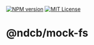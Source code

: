 [![NPM version][npm-shield]][npm-url]
[![MIT License][license-shield]][license-url]

# @ndcb/mock-fs

[npm-shield]: https://img.shields.io/npm/v/@ndcb/mock-fs.svg
[npm-url]: https://www.npmjs.com/package/@ndcb/mock-fs

[license-shield]: https://img.shields.io/github/license/NDCB/generator.svg?style=flat
[license-url]: ./LICENSE.md
